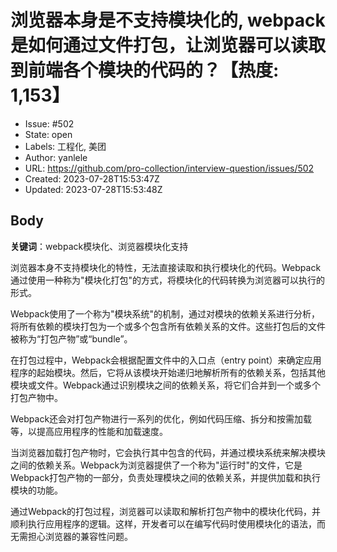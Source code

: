 # 浏览器本身是不支持模块化的, webpack 是如何通过文件打包，让浏览器可以读取到前端各个模块的代码的？【热度: 1,153】

- Issue: #502
- State: open
- Labels: 工程化, 美团
- Author: yanlele
- URL: https://github.com/pro-collection/interview-question/issues/502
- Created: 2023-07-28T15:53:47Z
- Updated: 2023-07-28T15:53:48Z

## Body

**关键词**：webpack模块化、浏览器模块化支持

浏览器本身不支持模块化的特性，无法直接读取和执行模块化的代码。Webpack通过使用一种称为"模块化打包"的方式，将模块化的代码转换为浏览器可以执行的形式。

Webpack使用了一个称为"模块系统"的机制，通过对模块的依赖关系进行分析，将所有依赖的模块打包为一个或多个包含所有依赖关系的文件。这些打包后的文件被称为“打包产物”或“bundle”。

在打包过程中，Webpack会根据配置文件中的入口点（entry point）来确定应用程序的起始模块。然后，它将从该模块开始递归地解析所有的依赖关系，包括其他模块或文件。Webpack通过识别模块之间的依赖关系，将它们合并到一个或多个打包产物中。

Webpack还会对打包产物进行一系列的优化，例如代码压缩、拆分和按需加载等，以提高应用程序的性能和加载速度。

当浏览器加载打包产物时，它会执行其中包含的代码，并通过模块系统来解决模块之间的依赖关系。Webpack为浏览器提供了一个称为"运行时"的文件，它是Webpack打包产物的一部分，负责处理模块之间的依赖关系，并提供加载和执行模块的功能。

通过Webpack的打包过程，浏览器可以读取和解析打包产物中的模块化代码，并顺利执行应用程序的逻辑。这样，开发者可以在编写代码时使用模块化的语法，而无需担心浏览器的兼容性问题。

